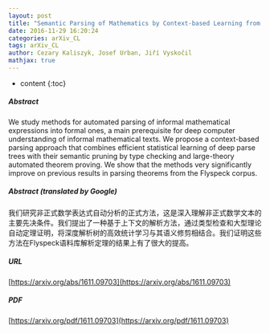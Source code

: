 ```yaml
---
layout: post
title: "Semantic Parsing of Mathematics by Context-based Learning from Aligned Corpora and Theorem Proving"
date: 2016-11-29 16:20:24
categories: arXiv_CL
tags: arXiv_CL
author: Cezary Kaliszyk, Josef Urban, Jiří Vyskočil
mathjax: true
---
```


* content
{:toc}

##### Abstract
We study methods for automated parsing of informal mathematical expressions into formal ones, a main prerequisite for deep computer understanding of informal mathematical texts. We propose a context-based parsing approach that combines efficient statistical learning of deep parse trees with their semantic pruning by type checking and large-theory automated theorem proving. We show that the methods very significantly improve on previous results in parsing theorems from the Flyspeck corpus.

##### Abstract (translated by Google)
我们研究非正式数学表达式自动分析的正式方法，这是深入理解非正式数学文本的主要先决条件。我们提出了一种基于上下文的解析方法，通过类型检查和大型理论自动定理证明，将深度解析树的高效统计学习与其语义修剪相结合。我们证明这些方法在Flyspeck语料库解析定理的结果上有了很大的提高。

##### URL
[https://arxiv.org/abs/1611.09703](https://arxiv.org/abs/1611.09703)

##### PDF
[https://arxiv.org/pdf/1611.09703](https://arxiv.org/pdf/1611.09703)

